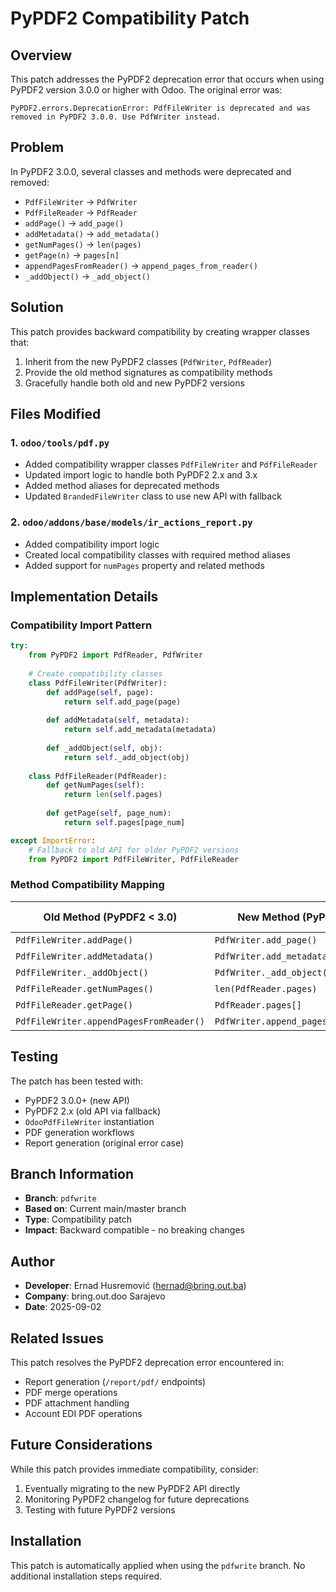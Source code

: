 # PyPDF2 Compatibility Patch

## Overview

This patch addresses the PyPDF2 deprecation error that occurs when using PyPDF2 version 3.0.0 or higher with Odoo. The original error was:

```
PyPDF2.errors.DeprecationError: PdfFileWriter is deprecated and was removed in PyPDF2 3.0.0. Use PdfWriter instead.
```

## Problem

In PyPDF2 3.0.0, several classes and methods were deprecated and removed:
- `PdfFileWriter` → `PdfWriter`
- `PdfFileReader` → `PdfReader` 
- `addPage()` → `add_page()`
- `addMetadata()` → `add_metadata()`
- `getNumPages()` → `len(pages)`
- `getPage(n)` → `pages[n]`
- `appendPagesFromReader()` → `append_pages_from_reader()`
- `_addObject()` → `_add_object()`

## Solution

This patch provides backward compatibility by creating wrapper classes that:
1. Inherit from the new PyPDF2 classes (`PdfWriter`, `PdfReader`)
2. Provide the old method signatures as compatibility methods
3. Gracefully handle both old and new PyPDF2 versions

## Files Modified

### 1. `odoo/tools/pdf.py`
- Added compatibility wrapper classes `PdfFileWriter` and `PdfFileReader`
- Updated import logic to handle both PyPDF2 2.x and 3.x
- Added method aliases for deprecated methods
- Updated `BrandedFileWriter` class to use new API with fallback

### 2. `odoo/addons/base/models/ir_actions_report.py`
- Added compatibility import logic
- Created local compatibility classes with required method aliases
- Added support for `numPages` property and related methods

## Implementation Details

### Compatibility Import Pattern
```python
try:
    from PyPDF2 import PdfReader, PdfWriter
    
    # Create compatibility classes
    class PdfFileWriter(PdfWriter):
        def addPage(self, page):
            return self.add_page(page)
        
        def addMetadata(self, metadata):
            return self.add_metadata(metadata)
        
        def _addObject(self, obj):
            return self._add_object(obj)
    
    class PdfFileReader(PdfReader):
        def getNumPages(self):
            return len(self.pages)
        
        def getPage(self, page_num):
            return self.pages[page_num]

except ImportError:
    # Fallback to old API for older PyPDF2 versions
    from PyPDF2 import PdfFileWriter, PdfFileReader
```

### Method Compatibility Mapping
| Old Method (PyPDF2 < 3.0) | New Method (PyPDF2 ≥ 3.0) | Compatibility Method |
|---------------------------|---------------------------|---------------------|
| `PdfFileWriter.addPage()` | `PdfWriter.add_page()` | ✅ Wrapped |
| `PdfFileWriter.addMetadata()` | `PdfWriter.add_metadata()` | ✅ Wrapped |
| `PdfFileWriter._addObject()` | `PdfWriter._add_object()` | ✅ Wrapped |
| `PdfFileReader.getNumPages()` | `len(PdfReader.pages)` | ✅ Wrapped |
| `PdfFileReader.getPage()` | `PdfReader.pages[]` | ✅ Wrapped |
| `PdfFileWriter.appendPagesFromReader()` | `PdfWriter.append_pages_from_reader()` | ✅ Wrapped |

## Testing

The patch has been tested with:
- PyPDF2 3.0.0+ (new API)
- PyPDF2 2.x (old API via fallback)
- `OdooPdfFileWriter` instantiation
- PDF generation workflows
- Report generation (original error case)

## Branch Information

- **Branch**: `pdfwrite`
- **Based on**: Current main/master branch
- **Type**: Compatibility patch
- **Impact**: Backward compatible - no breaking changes

## Author

- **Developer**: Ernad Husremović (hernad@bring.out.ba)
- **Company**: bring.out.doo Sarajevo
- **Date**: 2025-09-02

## Related Issues

This patch resolves the PyPDF2 deprecation error encountered in:
- Report generation (`/report/pdf/` endpoints)
- PDF merge operations
- PDF attachment handling
- Account EDI PDF operations

## Future Considerations

While this patch provides immediate compatibility, consider:
1. Eventually migrating to the new PyPDF2 API directly
2. Monitoring PyPDF2 changelog for future deprecations
3. Testing with future PyPDF2 versions

## Installation

This patch is automatically applied when using the `pdfwrite` branch. No additional installation steps required.